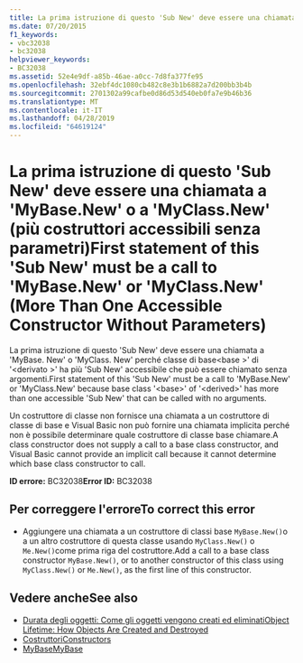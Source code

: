 ```yaml
---
title: La prima istruzione di questo 'Sub New' deve essere una chiamata a 'MyBase.New' o a 'MyClass.New' (più costruttori accessibili senza parametri)
ms.date: 07/20/2015
f1_keywords:
- vbc32038
- bc32038
helpviewer_keywords:
- BC32038
ms.assetid: 52e4e9df-a85b-46ae-a0cc-7d8fa377fe95
ms.openlocfilehash: 32ebf4dc1080cb482c8e3b1b6882a7d200bb3b4b
ms.sourcegitcommit: 2701302a99cafbe0d86d53d540eb0fa7e9b46b36
ms.translationtype: MT
ms.contentlocale: it-IT
ms.lasthandoff: 04/28/2019
ms.locfileid: "64619124"
---
```

# <a name="first-statement-of-this-sub-new-must-be-a-call-to-mybasenew-or-myclassnew-more-than-one-accessible-constructor-without-parameters"></a><span data-ttu-id="03264-102">La prima istruzione di questo 'Sub New' deve essere una chiamata a 'MyBase.New' o a 'MyClass.New' (più costruttori accessibili senza parametri)</span><span class="sxs-lookup"><span data-stu-id="03264-102">First statement of this 'Sub New' must be a call to 'MyBase.New' or 'MyClass.New' (More Than One Accessible Constructor Without Parameters)</span></span>
<span data-ttu-id="03264-103">La prima istruzione di questo 'Sub New' deve essere una chiamata a 'MyBase. New' o 'MyClass. New' perché classe di base\<base >' di '\<derivato >' ha più 'Sub New' accessibile che può essere chiamato senza argomenti.</span><span class="sxs-lookup"><span data-stu-id="03264-103">First statement of this 'Sub New' must be a call to 'MyBase.New' or 'MyClass.New' because base class '\<base>' of '\<derived>' has more than one accessible 'Sub New' that can be called with no arguments.</span></span>  
  
 <span data-ttu-id="03264-104">Un costruttore di classe non fornisce una chiamata a un costruttore di classe di base e Visual Basic non può fornire una chiamata implicita perché non è possibile determinare quale costruttore di classe base chiamare.</span><span class="sxs-lookup"><span data-stu-id="03264-104">A class constructor does not supply a call to a base class constructor, and Visual Basic cannot provide an implicit call because it cannot determine which base class constructor to call.</span></span>  
  
 <span data-ttu-id="03264-105">**ID errore:** BC32038</span><span class="sxs-lookup"><span data-stu-id="03264-105">**Error ID:** BC32038</span></span>  
  
## <a name="to-correct-this-error"></a><span data-ttu-id="03264-106">Per correggere l'errore</span><span class="sxs-lookup"><span data-stu-id="03264-106">To correct this error</span></span>  
  
- <span data-ttu-id="03264-107">Aggiungere una chiamata a un costruttore di classi base `MyBase.New()`o a un altro costruttore di questa classe usando `MyClass.New()` o `Me.New()`come prima riga del costruttore.</span><span class="sxs-lookup"><span data-stu-id="03264-107">Add a call to a base class constructor `MyBase.New()`, or to another constructor of this class using `MyClass.New()` or `Me.New()`, as the first line of this constructor.</span></span>  
  
## <a name="see-also"></a><span data-ttu-id="03264-108">Vedere anche</span><span class="sxs-lookup"><span data-stu-id="03264-108">See also</span></span>

- [<span data-ttu-id="03264-109">Durata degli oggetti: Come gli oggetti vengono creati ed eliminati</span><span class="sxs-lookup"><span data-stu-id="03264-109">Object Lifetime: How Objects Are Created and Destroyed</span></span>](../../visual-basic/programming-guide/language-features/objects-and-classes/object-lifetime-how-objects-are-created-and-destroyed.md)
- [<span data-ttu-id="03264-110">Costruttori</span><span class="sxs-lookup"><span data-stu-id="03264-110">Constructors</span></span>](~/docs/visual-basic/programming-guide/concepts/object-oriented-programming.md#constructors)
- [<span data-ttu-id="03264-111">MyBase</span><span class="sxs-lookup"><span data-stu-id="03264-111">MyBase</span></span>](~/docs/visual-basic/programming-guide/program-structure/me-my-mybase-and-myclass.md#mybase)
